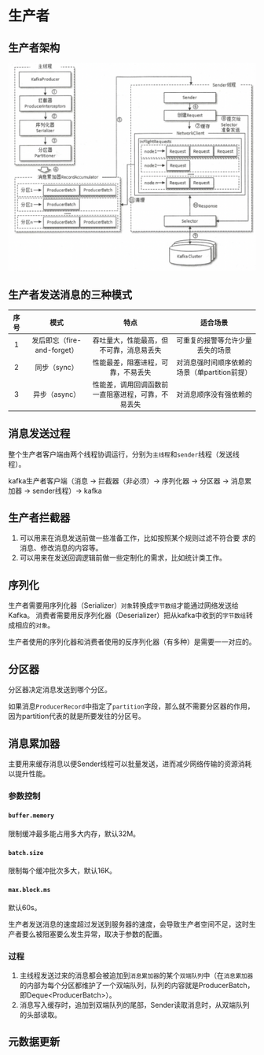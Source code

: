 # 生产者

## 生产者架构

![生产者架构图](https://github.com/StudyForZX/notes/blob/master/kafka/image/producer_architecture.png)

## 生产者发送消息的三种模式

| 序号 | 模式 | 特点 | 适合场景 |
| :-: | :-: | :-: | :-: |
| 1 | 发后即忘（fire-and-forget）| 吞吐量大，性能最高，但不可靠，消息易丢失 | 可重复的报警等允许少量丢失的场景 |
| 2 | 同步（sync） | 性能最差，阻塞进程，可靠，不易丢失 | 对消息强时间顺序依赖的场景（单partition前提） |
| 3 | 异步（async） | 性能差，调用回调函数前一直阻塞进程，可靠，不易丢失 | 对消息顺序没有强依赖的 |

## 消息发送过程

整个生产者客户端由两个线程协调运行，分别为`主线程`和`sender`线程（发送线程）。

kafka生产者客户端（消息 -> 拦截器（非必须）-> 序列化器 -> 分区器 -> 消息累加器 -> sender线程）-> kafka

## 生产者拦截器

1. 可以用来在消息发送前做一些准备工作，比如按照某个规则过滤不符合要 求的消息、修改消息的内容等。
2. 可以用来在发送回调逻辑前做一些定制化的需求，比如统计类工作。

## 序列化

生产者需要用序列化器（Serializer）`对象`转换成`字节数组`才能通过网络发送给Kafka。
消费者需要用反序列化器（Deserializer）把从kafka中收到的`字节数组`转成相应的`对象`。

生产者使用的序列化器和消费者使用的反序列化器（有多种）是需要一一对应的。

## 分区器

分区器决定消息发送到哪个分区。

如果消息`ProducerRecord`中指定了`partition`字段，那么就不需要分区器的作用，因为partition代表的就是所要发往的分区号。

## 消息累加器

主要用来缓存消息以便Sender线程可以批量发送，进而减少网络传输的资源消耗以提升性能。

### 参数控制

#### `buffer.memory`

限制缓冲最多能占用多大内存，默认32M。

#### `batch.size`

限制每个缓冲批次多大，默认16K。

#### `max.block.ms`

默认60s。

生产者发送消息的速度超过发送到服务器的速度，会导致生产者空间不足，这时生产者要么被阻塞要么发生异常，取决于参数的配置。

### 过程

1. 主线程发送过来的消息都会被追加到`消息累加器`的某个`双端队列`中（在`消息累加器`的内部为每个分区都维护了一个双端队列，队列的内容就是ProducerBatch，即Deque\<ProducerBatch\>）。
2. 消息写入缓存时，追加到双端队列的尾部，Sender读取消息时，从双端队列的头部读取。

## 元数据更新

